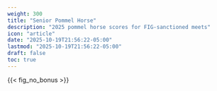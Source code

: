 ```yaml
---
weight: 300
title: "Senior Pommel Horse"
description: "2025 pommel horse scores for FIG-sanctioned meets"
icon: "article"
date: "2025-10-19T21:56:22-05:00"
lastmod: "2025-10-19T21:56:22-05:00"
draft: false
toc: true
---
```


{{< fig_no_bonus >}}
